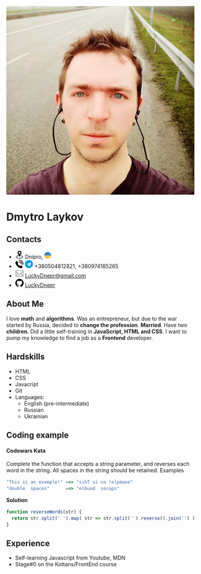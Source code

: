 ![avatar](https://github.com/LuckyDnepr/rsschool-cv/blob/gh-pages/pics/avatar.png)
# Dmytro Laykov

## Contacts

* **<img src="https://github.com/LuckyDnepr/rsschool-cv/blob/gh-pages/pisc/location-icon.png" height="22">** Dnipro, <img src="https://github.com/LuckyDnepr/rsschool-cv/blob/gh-pages/pisc/ukraine-icon.png" height="18">
* **<img src="https://github.com/LuckyDnepr/rsschool-cv/blob/gh-pages/pisc/phone-icon.png" height="22"> <img src="https://github.com/LuckyDnepr/rsschool-cv/blob/gh-pages/pisc/telegram-icon.png" height="22">**  +380504812821, +380974185265
* **<img src="https://github.com/LuckyDnepr/rsschool-cv/blob/gh-pages/pisc/mail-icon.png" height="22">** LuckyDnepr@gmail.com
* **<img src="https://github.com/LuckyDnepr/rsschool-cv/blob/gh-pages/pisc/github-icon.png" height="22">** [LuckyDnepr](https://github.com/LuckyDnepr)

## About Me
I love **math** and **algorithms**.
Was an entrepreneur, but due to the war started by Russia, decided to **change the profession**.
**Married**. Have two **children**.
Did a little self-training in **JavaScript, HTML and CSS**.
I want to pump my knowledge to find a job as a **Frontend** developer.

## Hardskills
* HTML
* CSS
* Javacript
* Git
* Languages:
    * English (pre-intermediate)
    * Russian
    * Ukrainian
## Coding example
#### Codewars Kata
Complete the function that accepts a string parameter, and reverses each word in the string. All spaces in the string should be retained.
Examples
```js
"This is an example!" ==> "sihT si na !elpmaxe"
"double  spaces"      ==> "elbuod  secaps"
```
**Solution**
```js
function reverseWords(str) {
  return str.split(' ').map( str => str.split('').reverse().join('') ).join(' ');
}
```
## Experience
* Self-learning Javascript from Youtube, MDN
* Stage#0 on the Kottans/FrontEnd course
